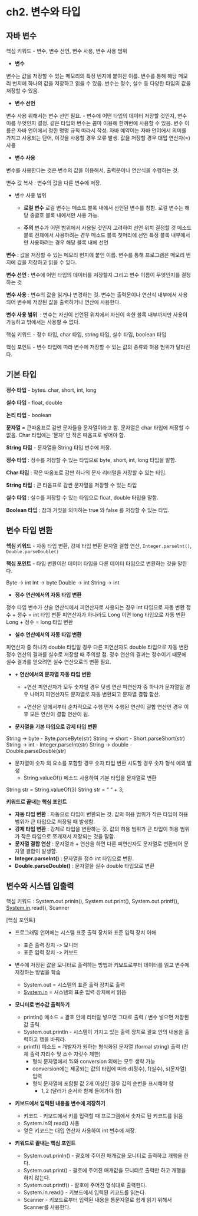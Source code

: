 # ch2. 변수와 타입

## 자바 변수

핵심 키워드 - 변수, 변수 선언, 변수 사용, 변수 사용 범위

- **변수**

변수는 값을 저장할 수 있는 메모리의 특정 번지에 붙여진 이름.
변수를 통해 해당 메모리 번지에 하나의 값을 저장하고 읽을 수 있음.
변수는 정수, 실수 등 다양한 타입의 값을 저장할 수 있음.

- **변수 선언**

변수 사용 위해서는 변수 선언 필요. - 변수에 어떤 타입의 데이터 저장할 것인지, 변수 이름 무엇인지 결정.
같은 타입의 변수는 콤마 이용해 한꺼번에 사용할 수 있음.
변수 이름은 자바 언어에서 정한 명명 규칙 따라서 작성.
자바 예약어는 자바 언어에서 의미를 가지고 사용되는 단어, 이것을 사용할 경우 오류 발생.
값을 저장할 경우 대입 연산자(=) 사용

- **변수 사용**

변수를 사용한다는 것은 변수의 값을 이용해서, 출력문이나 연산식을 수행하는 것.

변수 값 복사 : 변수의 값을 다른 변수에 저장.

- 변수 사용 범위
  - **로컬 변수**
    로컬 변수는 메소드 블록 내에서 선언된 변수를 칭함.
    로컬 변수는 해당 중괄호 블록 내에서만 사용 가능.

  - **주의**
    변수가 어떤 범위에서 사용될 것인지 고려하여 선언 위치 결정할 것
    메소드 블록 전체에서 사용하려는 경우 메소드 블록 첫머리에 선언
    특정 블록 내부에서만 사용하려는 경우 해당 블록 내에 선언

**변수** : 값을 저장할 수 있는 메모리 번지에 붙인 이름. 변수를 통해 프로그램은 메모리 번지에 값을 저장하고 읽을 수 있다.

**변수 선언** : 변수에 어떤 타입의 데이터를 저장할지 그리고 변수 이름이 무엇인지를 결정하는 것

**변수 사용** : 변수의 값을 읽거나 변경하는 것. 변수는 출력문이나 연산식 내부에서 사용되어 변수에 저장된 값을 출력하거나 연산에 사용한다.

**변수 사용 범위**  : 변수는 자신이 선언된 위치에서 자신이 속한 블록 내부까지만 사용이 가능하고 밖에서는 사용할 수 없다.

핵심 키워드 - 정수 타입, char 타입, string 타입, 실수 타입, boolean 타입

핵심 포인트 - 변수 타입에 따라 변수에 저장할 수 있는 값의 종류와 허용 범위가 달라진다.

## 기본 타입

**정수 타입** - bytes. char, short, int, long

**실수 타입** - float, double

**논리 타입** - boolean

**문자열** = 큰따옴표로 감싼 문자들을 문자열이라고 함. 문자열은 char 타입에 저장할 수 없음. Char 타입에는 ‘문자’ 만 작은 따옴표로 넣어야 함.

**String 타입** - 문자열을 String 타입 변수에 저장.

**정수 타입** : 정수를 저장할 수 있는 타입으로 byte, short, int, long 타입을 말함.

**Char 타입** : 작은 따옴표로 감싼 하나의 문자 리터럴을 저장할 수 있는 타입.

**String 타입** : 큰 타옴표로 감싼 문자열을 저장할 수 있는 타입

**실수 타입** : 실수를 저장할 수 있는 타입으로 float, double 타입을 말함.

**Boolean 타입** : 참과 거짓을 의미하는 true 와 false 를 저장할 수 있는 타입.

## 변수 타입 변환

**핵심 키워드** - 자동 타입 변환, 강제 타입 변환 문자열 결합 연산, `Integer.parselnt()`, `Double.parseDouble()`

**핵심 포인트** - 타입 변환이란 데이터 타입을 다른 데이터 타입으로 변환하는 것을 말한다.

Byte -> int
Int -> byte
Double -> int
String -> int

- **정수 연산에서의 자동 타입 변환**

정수 타입 변수가 산술 연산식에서 피연산자로 사용되는 경우 int 타입으로 자동 변환
정수 + 정수 = int 타입 변환
피연산자가 하나라도 Long 이면 long 타입으로 자동 변환
Long + 정수 = long 타입 변환

- **실수 연산에서의 자동 타입 변환**

피연산자 중 하나가 double 타입일 경우 다른 피연산자도 double 타입으로 자동 변환
정수 연산의 결과를 실수로 저장할 때 주의할 점.
정수 연산의 결과는 정수이기 때문에 실수 결과를 얻으려면 실수 연산으로의 변환 필요.

- **+ 연산에서의 문자열 자동 타입 변환**
  - +연산
피연산자가 모두 숫자일 경우 덧셈 연산
피연산자 중 하나가 문자열일 경우 나머지 피연산자도 문자열로 자동 변환되고 문자열 결합 합산.

  - +연산은 앞에서부터 순차적으로 수행
먼저 수행된 연산이 결합 연산인 경우 이후 모든 연산이 결합 연산이 됨.

- **문자열을 기본 타입으로 강제 타입 변환**

String -> byte - Byte.parseByte(str)
String -> short - Short.parseShort(str)
String -> int - Integer.parseInt(str)
String -> double - Double.parseDouble(str)

- 문자열이 숫자 외 요소를 포함할 경우 숫자 타입 변환 시도할 경우 숫자 형식 예외 발생
  - String.valueOf() 메소드 사용하여 기본 타입을 문자열로 변환

String str = String.valueOf(3)
String str = “ “ + 3;

**키워드로 끝내는 핵심 포인트**
- **자동 타입 변환** : 자동으로 타입이 변환되는 것. 값의 허용 범위가 작은 타입이 허용 범위가 큰 타입으로 저장될 때 발생함.
- **강제 타입 변환** : 강제로 타입을 변환하는 것. 값의 허용 범위가 큰 타입이 허용 범위가 작은 타입으로 쪼개져서 저장되는 것을 말함.
- **문자열 결합 연산** : 문자열과 + 연산을 하면 다른 피연산자도 문자열로 변환되어 문자열 결합이 발생함.
- **Integer.parseInt()** : 문자열을 정수 int 타입으로 변환.
- **Double.parseDouble()** : 문자열을 실수 double 타입으로 변환

## 변수와 시스텝 입출력

핵심 키워드 : System.out.prinln(), System.out.print(), System.out.printf(), [System.in](http://system.in/).read(), Scanner

[핵심 포인트]
- 프로그래밍 언어에는 시스템 표준 출력 장치와 표준 입력 장치 이해
    - 표준 출력 장치 -> 모니터
    - 표준 입력 장치 -> 키보드
- 변수에 저장된 값을 모니터로 출력하는 방법과 키보드로부터 데이터를 읽고 변수에 저장하는 방법을 학습
    - System.out = 시스템의 표준 출력 장치로 출력
    - [System.in](http://system.in/) = 시스템의 표준 입력 장치에서 읽음

- **모니터로 변수값 출력하기**
  - println() 메소드 = 괄호 안에 리터럴 넣으면 그대로 출력 / 변수 넣으면 저장된 값 출력.
  - System.out.println - 시스템이 가지고 있는 출력 장치로 괄호 안의 내용을 출력하고 행을 바꿔라.
  - printf() 메소드 = 개발자가 원하는 형식화된 문자열 (formal string) 출력 (전체 출력 자리수 및 소수 자릿수 제한)
    - 형식 문자열에서 %와 conversion 외에는 모두 생략 가능
    - conversion에는 제공되는 값의 타입에 따라 d(정수), f(실수), s(문자열) 입력
    - 형식 문자열에 포함될 값 2개 이상인 경우 값의 순번을 표시해야 함
        - 1$, 2$ (달러가 순서와 함께 들어가야 함)

- **키보드에서 입력된 내용을 변수에 저장하기**
  - 키코드 - 키보드에서 키를 입력할 때 프로그램에서 숫자로 된 키코드를 읽음
  - System.in의 read() 사용
  - 얻은 키코드는 대입 연산자 사용하여 int 변수에 저장.

- **키워드로 끝내는 핵심 포인트**
  - System.out.prinln() - 괄호에 주어진 매개값을 모니터로 출력하고 개행을 한다.
  - System.out.print() - 괄호에 주어진 매개값을 모니터로 출력만 하고 개행을 하지 않는다.
  - System.out.printf() - 괄호에 주어진 형식대로 출력한다.
  - System.in.read() - 키보드에서 입력된 키코드를 읽는다.
  - Scanner - 키보드로부터 입력된 내용을 통문자열로 쉽게 읽기 위해서 Scanner를 사용한다.